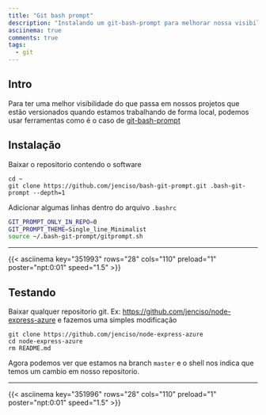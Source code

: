 ```yaml
---
title: "Git bash prompt"
description: "Instalando um git-bash-prompt para melhorar nossa visibilidade no git"
asciinema: true
comments: true
tags:
  - git
---
```


## Intro

Para ter uma melhor visibilidade do que passa em nossos projetos que estão versionados quando estamos trabalhando de forma local, podemos usar ferramentas como é o caso de [git-bash-prompt](https://github.com/magicmonty/bash-git-prompt)

## Instalação

Baixar o repositorio contendo o software

```shell
cd ~
git clone https://github.com/jenciso/bash-git-prompt.git .bash-git-prompt --depth=1
```

Adicionar algumas linhas dentro do arquivo `.bashrc`

```bash
GIT_PROMPT_ONLY_IN_REPO=0
GIT_PROMPT_THEME=Single_line_Minimalist
source ~/.bash-git-prompt/gitprompt.sh
```

-----

{{< asciinema key="351993" rows="28" cols="110" preload="1" poster="npt:0:01" speed="1.5" >}}


## Testando

Baixar qualquer repositorio git. Ex: https://github.com/jenciso/node-express-azure e fazemos uma simples modificação

```shell
git clone https://github.com/jenciso/node-express-azure
cd node-express-azure
rm README.md
```
Agora podemos ver que estamos na branch `master` e o shell nos indica que temos um cambio em nosso repositorio.

-----

{{< asciinema key="351996" rows="28" cols="110" preload="1" poster="npt:0:01" speed="1.5" >}}

